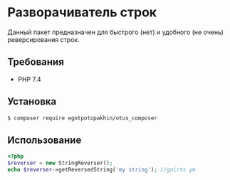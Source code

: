 # Разворачиватель строк
Данный пакет предназначен для быстрого (нет) и удобного (не очень) реверсирования строк.
## Требования
- PHP 7.4

## Установка
```bash
$ composer require egotpotopakhin/otus_composer
```

## Использование
```php
<?php
$reverser = new StringReverser();
echo $reverser->getReversedString('my string'); //gnirts ym
```